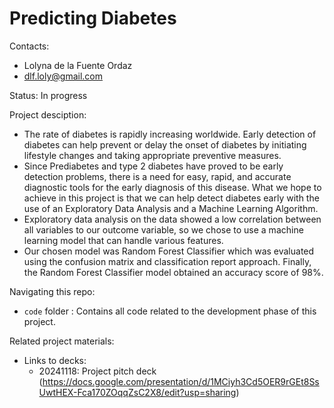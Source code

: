 # Predicting Diabetes

Contacts:
* Lolyna de la Fuente Ordaz
* dlf.loly@gmail.com

Status: In progress

Project desciption:
* The rate of diabetes is rapidly increasing worldwide. Early detection of diabetes can help prevent or delay the onset of diabetes by initiating lifestyle changes and taking appropriate preventive measures.
* Since Prediabetes and type 2 diabetes have proved to be early detection problems, there is a need for easy, rapid, and accurate diagnostic tools for the early diagnosis of this disease. What we hope to achieve in this project is that we can help detect diabetes early with the use of an Exploratory Data Analysis and a Machine Learning Algorithm.
* Exploratory data analysis on the data showed a low correlation between all variables to our outcome variable, so we chose to use a machine learning model that can handle various features.
* Our chosen model was Random Forest Classifier which was evaluated using the confusion matrix and classification report approach. Finally, the Random Forest Classifier model obtained an accuracy score of 98%.

Navigating this repo:
* `code` folder : Contains all code related to the development phase of this project.
      
Related project materials:
* Links to decks:
    * 20241118: Project pitch deck (https://docs.google.com/presentation/d/1MCiyh3Cd5OER9rGEt8SsUwtHEX-Fca170ZOqqZsC2X8/edit?usp=sharing)
